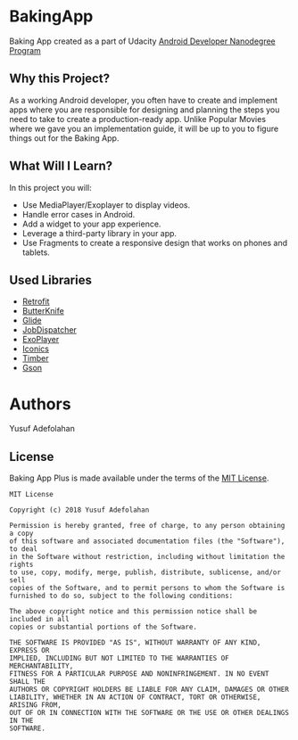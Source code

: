 # BakingApp

Baking App created as a part of Udacity [Android Developer Nanodegree Program](https://www.udacity.com/course/android-developer-nanodegree-by-google--nd801)

## Why this Project?
As a working Android developer, you often have to create and implement apps where you are responsible for designing and planning the steps you need to take to create a production-ready app. Unlike Popular Movies where we gave you an implementation guide, it will be up to you to figure things out for the Baking App.

## What Will I Learn?
In this project you will:
* Use MediaPlayer/Exoplayer to display videos.
* Handle error cases in Android.
* Add a widget to your app experience.
* Leverage a third-party library in your app.
* Use Fragments to create a responsive design that works on phones and tablets.


## Used Libraries
* [Retrofit](https://square.github.io/retrofit/)
* [ButterKnife](http://jakewharton.github.io/butterknife/)
* [Glide](https://github.com/bumptech/glide)
* [JobDispatcher](https://github.com/firebase/firebase-jobdispatcher-android)
* [ExoPlayer](https://github.com/google/ExoPlayer)
* [Iconics](https://github.com/mikepenz/Android-Iconics)
* [Timber](https://github.com/JakeWharton/timber)
* [Gson](https://github.com/google/gson)


# Authors
Yusuf Adefolahan

## License

Baking App Plus is made available under the terms of the [MIT License](https://opensource.org/licenses/MIT).
```
MIT License

Copyright (c) 2018 Yusuf Adefolahan

Permission is hereby granted, free of charge, to any person obtaining a copy
of this software and associated documentation files (the "Software"), to deal
in the Software without restriction, including without limitation the rights
to use, copy, modify, merge, publish, distribute, sublicense, and/or sell
copies of the Software, and to permit persons to whom the Software is
furnished to do so, subject to the following conditions:

The above copyright notice and this permission notice shall be included in all
copies or substantial portions of the Software.

THE SOFTWARE IS PROVIDED "AS IS", WITHOUT WARRANTY OF ANY KIND, EXPRESS OR
IMPLIED, INCLUDING BUT NOT LIMITED TO THE WARRANTIES OF MERCHANTABILITY,
FITNESS FOR A PARTICULAR PURPOSE AND NONINFRINGEMENT. IN NO EVENT SHALL THE
AUTHORS OR COPYRIGHT HOLDERS BE LIABLE FOR ANY CLAIM, DAMAGES OR OTHER
LIABILITY, WHETHER IN AN ACTION OF CONTRACT, TORT OR OTHERWISE, ARISING FROM,
OUT OF OR IN CONNECTION WITH THE SOFTWARE OR THE USE OR OTHER DEALINGS IN THE
SOFTWARE.
```
 
